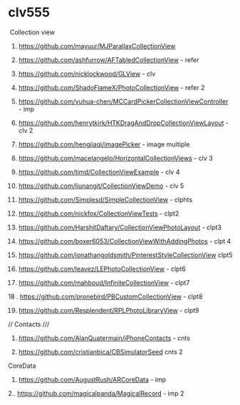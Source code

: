 # clv555

​
Collection view
1.   https://github.com/mayuur/MJParallaxCollectionView

2.  https://github.com/ashfurrow/AFTabledCollectionView  - refer

3. https://github.com/nicklockwood/GLView - clv

4. https://github.com/ShadoFlameX/PhotoCollectionView - refer 2

5. https://github.com/yuhua-chen/MCCardPickerCollectionViewController  - imp

6. https://github.com/henrytkirk/HTKDragAndDropCollectionViewLayout    - clv 2

7. https://github.com/hengjiaqi/imagePicker  - image multiple

8. https://github.com/macelangelo/HorizontalCollectionViews  - clv 3

9. https://github.com/timd/CollectionViewExample - clv 4

10.  https://github.com/liunangit/CollectionViewDemo - clv 5

11.  https://github.com/Simplesd/SimpleCollectionView - clphts

12. https://github.com/nickfox/CollectionViewTests  - clpt2


13. https://github.com/HarshitDaftary/CollectionViewPhotoLayout  - clpt3

14. https://github.com/boxer6053/CollectionViewWithAddingPhotos  - clpt 4

15. https://github.com/jonathangoldsmith/PinterestStyleCollectionView  clpt5

16. https://github.com/leavez/LEPhotoCollectionView  - clpt6

17. https://github.com/mahboud/InfiniteCollectionView  - clpt7

18 . https://github.com/pronebird/PBCustomCollectionView - clpt8

19. https://github.com/Resplendent/RPLPhotoLibraryView - clpt9


//  Contacts   ///

1. https://github.com/AlanQuatermain/iPhoneContacts - cnts

2. https://github.com/cristianbica/CBSimulatorSeed  cnts 2

CoreData

1. https://github.com/AugustRush/ARCoreData  - imp 

2.. https://github.com/magicalpanda/MagicalRecord  - imp 2
